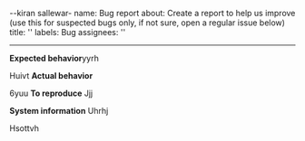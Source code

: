 --kiran sallewar-
name: Bug report
about: Create a report to help us improve (use this for suspected bugs only, if not sure, open a regular issue below)
title: ''
labels: Bug
assignees: ''

---

<!-- This issue tracker is only for technical issues related to Bitcoin Core.
kiranpriya961@gmail.com
General bitcoin questions and/or support requests are best directed to the Bitcoin StackExchange at https://bitcoin.stackexchange.com.

For reporting security issues, please read instructions at https://bitcoincore.org/en/contact/.
Ghtgg
If the node is "stuck" during sync or giving "block checksum mismatch" errors, please ensure your hardware is stable by running memtest and observe CPU temperature with a load-test tool such as linpack before creating an issue! -->

<!-- Describe the issue -->

**Expected behavior**yyrh

<!--- What behavior did you expect? -->
Huivt
**Actual behavior**

<!--- What was the actual behavior (provide screenshots if the issue is GUI-related)? -->
6yuu
**To reproduce**
Jjj
<!--- How reliably can you reproduce the issue, what are the steps to do so? -->

**System information**
Uhrhj
<!-- What version of Bitcoin Core are you using, where did you get it (website, self-compiled, etc)? -->

<!-- What type of machine are you observing the error on (OS/CPU and disk type)? -->
Hsottvh
<!-- GUI-related issue? What is your operating system and its version? If Linux, what is your desktop environment and graphical shell? -->

<!-- Any extra information that might be useful in the debugging process. -->
<!--- This is normally the contents of a `debug.log` or `config.log` file. Raw text or a link to a pastebin type site are preferred. -->
